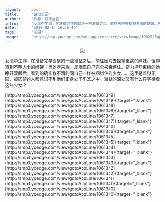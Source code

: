 ```yaml
---
layout:     post
title:      "监狱乐园"
author:     "作者：设乐圭吾"
intro:      "女高中生鼎，在准备完学园祭的一些准备之后，前往医院去探望重病的妹妹。但却遭到不明人士的绑架！当她鼎来后，却发现自己完全被束缚住。奋力挣开束缚的她睁开双眼后，看到的确实数不清的同自己一样被捆绑住的少女…… 这里是监狱乐园，被囚禁的人都意识不到他们正身处于牢笼之中。监狱的深处又有什么在等待着这些少女？"
date:       "2018-02-14 16:56:46"
tags:       "乐园"
image:      "http://smp.yoedge.com/smp-app/resource/viewImage/1002025appline.png"
---
```

<div style="text-align: center">
<p><img src="http://smp.yoedge.com/smp-app/resource/viewImage/1002025appline.png"/></p>
</div>
<p class="post-meta">
<span>女高中生鼎，在准备完学园祭的一些准备之后，前往医院去探望重病的妹妹。但却遭到不明人士的绑架！当她鼎来后，却发现自己完全被束缚住。奋力挣开束缚的她睁开双眼后，看到的确实数不清的同自己一样被捆绑住的少女…… 这里是监狱乐园，被囚禁的人都意识不到他们正身处于牢笼之中。监狱的深处又有什么在等待着这些少女？</span>
</p>
[http://smp3.yoedge.com/view/gotoAppLine/1061349](http://smp3.yoedge.com/view/gotoAppLine/1061349){:target="_blank"}
[http://smp3.yoedge.com/view/gotoAppLine/1061348](http://smp3.yoedge.com/view/gotoAppLine/1061348){:target="_blank"}
[http://smp3.yoedge.com/view/gotoAppLine/1061347](http://smp3.yoedge.com/view/gotoAppLine/1061347){:target="_blank"}
[http://smp3.yoedge.com/view/gotoAppLine/1061346](http://smp3.yoedge.com/view/gotoAppLine/1061346){:target="_blank"}
[http://smp3.yoedge.com/view/gotoAppLine/1061345](http://smp3.yoedge.com/view/gotoAppLine/1061345){:target="_blank"}
[http://smp3.yoedge.com/view/gotoAppLine/1061344](http://smp3.yoedge.com/view/gotoAppLine/1061344){:target="_blank"}
[http://smp3.yoedge.com/view/gotoAppLine/1061343](http://smp3.yoedge.com/view/gotoAppLine/1061343){:target="_blank"}
[http://smp3.yoedge.com/view/gotoAppLine/1061342](http://smp3.yoedge.com/view/gotoAppLine/1061342){:target="_blank"}
[http://smp3.yoedge.com/view/gotoAppLine/1061341](http://smp3.yoedge.com/view/gotoAppLine/1061341){:target="_blank"}
[http://smp3.yoedge.com/view/gotoAppLine/1061340](http://smp3.yoedge.com/view/gotoAppLine/1061340){:target="_blank"}


